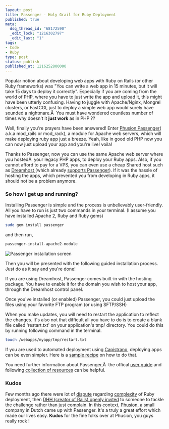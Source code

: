 ```yaml
---
layout: post
title: Passenger - Holy Grail for Ruby Deployment
published: true
meta:
  dsq_thread_id: "68172590"
  _edit_lock: "1216302797"
  _edit_last: "1"
tags:
- Code
- Ruby
type: post
status: publish
published_at: 1216252800000
---
```

Popular notion about developing web apps with Ruby on Rails (or other Ruby frameworks) was "You can write a web app in 15 minutes, but it will take 15 days to deploy it correctly". Especially if you are coming from the world of PHP, where you have to just write the app and upload it, this might have been utterly confusing. Having to juggle with Apache/Nginx, Mongrel clusters, or FastCGI, just to deploy a simple web app would surely have sounded a nightmare.Â  You must have wondered countless number of times why doesn't it <strong>just work</strong> as in PHP ??

Well, finally you're prayers have been answered! Enter <a href="http://www.modrails.com/">Phusion Passenger</a>( a.k.a mod_rails or mod_rack), a module for Apache web servers, which will make deploying ruby app just a breeze. Yeah, like in good old PHP now you can now just upload your app and you're live! voila!

Thanks to Passenger, now you can use the same Apache web server where you hostedÂ  your legacy PHP apps, to deploy your Ruby apps. Also, if you cannot afford to pay for a VPS, you can even use a cheap Shared host such as <a href="http://www.dreamhost.com/r.cgi?183909">Dreamhost </a>(which already <a href="http://blog.dreamhost.com/2008/05/13/passenger-for-ruby-on-rails/">supports Passenger</a>). If it was the hassle of hosting the apps, which prevented you from developing in Ruby apps, it should not be a problem anymore.
<h3>So how I get up and running?</h3>
Installing Passenger is simple and the process is unbelievably user-friendly. All you have to run is just two commands in your terminal. (I assume you have installed Apache 2, Ruby and Ruby gems)

```bash
sudo gem install passenger
```

and then run,

```bash
passenger-install-apache2-module
```

<img src="http://articles.slicehost.com/assets/2008/5/1/mod_rails_install_1.jpg" alt="Passenger installation screen" />

Then you will be presented with the following guided installation process. Just do as it say and you're done!

If you are using Dreamhost, Passenger comes built-in with the hosting package. You have to enable it for the domain you wish to host your app, through the Dreamhost control panel.

Once you've installed (or enabled) Passenger, you could just upload the files using your favorite FTP program (or using SFTP/SSH)

When you make updates, you will need to restart the application to reflect the changes. It's also not that difficult all you have to do is to create a blank file called 'restart.txt' on your application's tmp/ directory. You could do this by running following command in the terminal.

```bash
touch /webapps/myapp/tmp/restart.txt
```

If you are used to automated deployment using <a href="http://capify.org">Capistrano</a>, deploying apps can be even simpler. Here is a <a href="http://tomcopeland.blogs.com/juniordeveloper/2008/05/mod_rails-and-c.html">sample recipe</a> on how to do that.

You need further information about Passenger,Â  the offical <a href="http://www.modrails.com/documentation/Users%20guide.html">user guide</a> and following <a href="http://www.rubyinside.com/28_mod_rails_and_passenger_resources-899.html">collection of resources</a> can be helpful.

<h3>Kudos</h3>
Few months ago there were lot of <a href="http://blog.dreamhost.com/2008/01/07/how-ruby-on-rails-could-be-much-better/">dispute</a> regarding <a href="http://www.rubyinside.com/no-true-mod_ruby-is-damaging-rubys-viability-on-the-web-693.html">complexity</a> of Ruby deployment, then <a href="http://www.loudthinking.com/posts/21-the-deal-with-shared-hosts">DHH (creator of Rails) openly invited</a> to someone to tackle the challenge rather than just complain. In this context, <a href="http://www.phusion.nl/">Phusion</a>, a small company in Dutch came up with Passenger. It's a truly a great effort which made our lives easy. <strong>Kudos</strong> for the fine folks over at Phusion, you guys really rock !
